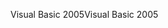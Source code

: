 <span data-ttu-id="13c1a-101">Visual Basic 2005</span><span class="sxs-lookup"><span data-stu-id="13c1a-101">Visual Basic 2005</span></span>